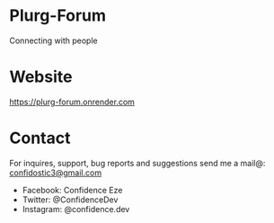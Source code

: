 # Plurg-Forum

Connecting with people

# Website

<a href="https://plurg-forum.onrender.com">https://plurg-forum.onrender.com</a>

# Contact

For inquires, support, bug reports and suggestions send me a mail@: confidostic3@gmail.com

- Facebook: Confidence Eze
- Twitter: @ConfidenceDev
- Instagram: @confidence.dev
